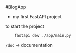 #BlogApp

- my first FastAPI project

to start the project
```bash
    fastapi dev ./app/main.py
```

`/doc` -> documentation